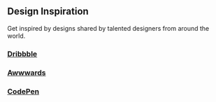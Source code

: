 ## Design Inspiration

Get inspired by designs shared by talented designers from around the world. 

### [Dribbble](https://dribbble.com/shots)

### [Awwwards](https://www.awwwards.com/)

### [CodePen](https://codepen.io/popular/pens/)